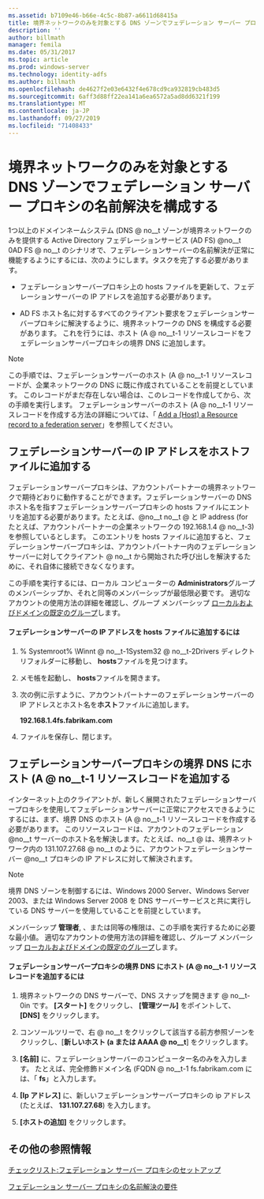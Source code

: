 ```yaml
---
ms.assetid: b7109e46-b66e-4c5c-8b87-a6611d68415a
title: 境界ネットワークのみを対象とする DNS ゾーンでフェデレーション サーバー プロキシの名前解決を構成する
description: ''
author: billmath
manager: femila
ms.date: 05/31/2017
ms.topic: article
ms.prod: windows-server
ms.technology: identity-adfs
ms.author: billmath
ms.openlocfilehash: de4627f2e03e6432f4e678cd9ca932819cb483d5
ms.sourcegitcommit: 6aff3d88ff22ea141a6ea6572a5ad8dd6321f199
ms.translationtype: MT
ms.contentlocale: ja-JP
ms.lasthandoff: 09/27/2019
ms.locfileid: "71408433"
---
```

# <a name="configure-name-resolution-for-a-federation-server-proxy-in-a-dns-zone-that-serves-only-the-perimeter-network"></a>境界ネットワークのみを対象とする DNS ゾーンでフェデレーション サーバー プロキシの名前解決を構成する


1つ以上のドメインネームシステム \(DNS @ no__t ゾーンが境界ネットワークのみを提供する Active Directory フェデレーションサービス (AD FS) @no__t 0AD FS @ no__t のシナリオで、フェデレーションサーバーの名前解決が正常に機能するようにするには、次のようにします。タスクを完了する必要があります。  
  
-   フェデレーションサーバープロキシ上の hosts ファイルを更新して、フェデレーションサーバーの IP アドレスを追加する必要があります。  
  
-   AD FS ホスト名に対するすべてのクライアント要求をフェデレーションサーバープロキシに解決するように、境界ネットワークの DNS を構成する必要があります。 これを行うには、ホスト \(A @ no__t-1 リソースレコードをフェデレーションサーバープロキシの境界 DNS に追加します。  
  
> [!NOTE]  
> この手順では、フェデレーションサーバーのホスト \(A @ no__t-1 リソースレコードが、企業ネットワークの DNS に既に作成されていることを前提としています。 このレコードがまだ存在しない場合は、このレコードを作成してから、次の手順を実行します。 フェデレーションサーバーのホスト \(A @ no__t-1 リソースレコードを作成する方法の詳細については、「 [Add a &#40;Host&#41; a Resource record to a federation server](Add-a-Host--A--Resource-Record-to-Corporate-DNS-for-a-Federation-Server.md)」を参照してください。  
  
## <a name="add-the-ip-address-of-a-federation-server-to-the-hosts-file"></a>フェデレーションサーバーの IP アドレスをホストファイルに追加する  
フェデレーションサーバープロキシは、アカウントパートナーの境界ネットワークで期待どおりに動作することができます。フェデレーションサーバーの DNS ホスト名を指すフェデレーションサーバープロキシの hosts ファイルにエントリを追加する必要があります。たとえば、@no__t no__t @ と IP address \(for たとえば、アカウントパートナーの企業ネットワークの 192.168.1.4 @ no__t-3) を参照しているとします。 このエントリを hosts ファイルに追加すると、フェデレーションサーバープロキシは、アカウントパートナー内のフェデレーションサーバーに対してクライアント @ no__t から開始された呼び出しを解決するために、それ自体に接続できなくなります。  
  
この手順を実行するには、ローカル コンピューターの **Administrators**グループのメンバーシップか、それと同等のメンバーシップが最低限必要です。  適切なアカウントの使用方法の詳細を確認し、グループ メンバーシップ [ローカルおよびドメインの既定のグループ](https://go.microsoft.com/fwlink/?LinkId=83477)します。   
  
#### <a name="to-add-the-ip-address-of-a-federation-server-to-the-hosts-file"></a>フェデレーションサーバーの IP アドレスを hosts ファイルに追加するには  
  
1.  % Systemroot% \\Winnt @ no__t-1System32 @ no__t-2Drivers ディレクトリフォルダーに移動し、 **hosts**ファイルを見つけます。  
  
2.  メモ帳を起動し、 **hosts**ファイルを開きます。  
  
3.  次の例に示すように、アカウントパートナーのフェデレーションサーバーの IP アドレスとホスト名を**ホスト**ファイルに追加します。  
  
    **192.168.1.4fs.fabrikam.com**  
  
4.  ファイルを保存し、閉じます。  
  
## <a name="add-a-host-a-resource-record-to-perimeter-dns-for-a-federation-server-proxy"></a>フェデレーションサーバープロキシの境界 DNS にホスト \(A @ no__t-1 リソースレコードを追加する  
インターネット上のクライアントが、新しく展開されたフェデレーションサーバープロキシを使用してフェデレーションサーバーに正常にアクセスできるようにするには、まず、境界 DNS のホスト \(A @ no__t-1 リソースレコードを作成する必要があります。 このリソースレコードは、アカウントのフェデレーション @no__t サーバーのホスト名を解決します。たとえば、no__t @ は、境界ネットワーク内の 131.107.27.68 @ no__t のように、アカウントフェデレーションサーバー @no__t プロキシの IP アドレスに対して解決されます。  
  
> [!NOTE]  
> 境界 DNS ゾーンを制御するには、Windows 2000 Server、Windows Server 2003、または Windows Server 2008 を DNS サーバーサービスと共に実行している DNS サーバーを使用していることを前提としています。  
  
メンバーシップ **管理者**, 、または同等の権限は、この手順を実行するために必要な最小値。  適切なアカウントの使用方法の詳細を確認し、グループ メンバーシップ [ローカルおよびドメインの既定のグループ](https://go.microsoft.com/fwlink/?LinkId=83477)します。   
  
#### <a name="to-add-a-host-a-resource-record-to-perimeter-dns-for-a-federation-server-proxy"></a>フェデレーションサーバープロキシの境界 DNS にホスト \(A @ no__t-1 リソースレコードを追加するには  
  
1.  境界ネットワークの DNS サーバーで、DNS スナップを開きます @ no__t-0in です。 **[スタート]** をクリックし、 **[管理ツール]** をポイントして、 **[DNS]** をクリックします。  
  
2.  コンソールツリーで、右 @ no__t をクリックして該当する前方参照ゾーンをクリックし、[**新しいホスト \(a または AAAA @ no__t**] をクリックします。  
  
3.  **[名前]** に、フェデレーションサーバーのコンピューター名のみを入力します。 たとえば、完全修飾ドメイン名 \(FQDN @ no__t-1 fs.fabrikam.com には、「 **fs**」と入力します。  
  
4.  **[Ip アドレス]** に、新しいフェデレーションサーバープロキシの ip アドレス (たとえば、 **131.107.27.68**) を入力します。  
  
5.  **[ホストの追加]** をクリックします。  
  
## <a name="additional-references"></a>その他の参照情報  
[チェックリスト:フェデレーション サーバー プロキシのセットアップ](Checklist--Setting-Up-a-Federation-Server-Proxy.md)  
  
[フェデレーション サーバー プロキシの名前解決の要件](https://technet.microsoft.com/library/dd807055.aspx)  
  

